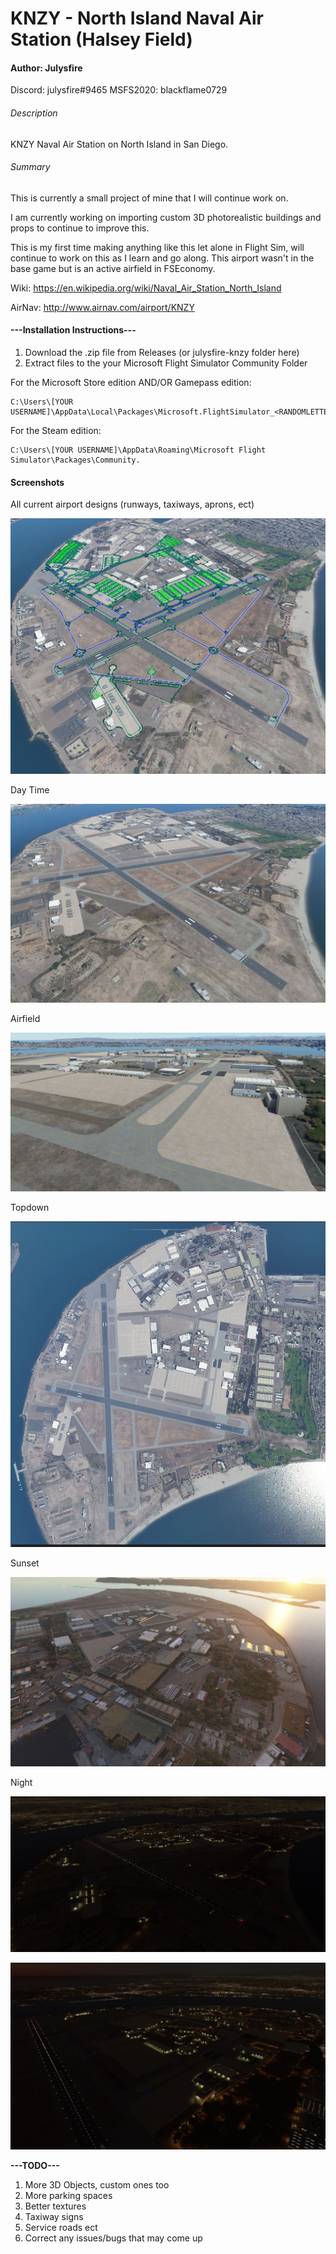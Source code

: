 # KNZY - North Island Naval Air Station (Halsey Field)
#### Author: Julysfire
Discord: julysfire#9465        MSFS2020: blackflame0729

###### Description
KNZY Naval Air Station on North Island in San Diego.

###### Summary
This is currently a small project of mine that I will continue work on.

I am currently working on importing custom 3D photorealistic buildings and props to continue to improve this.

This is my first time making anything like this let alone in Flight Sim, will continue to work on this as I learn and go along.  This airport wasn't in the base game but is an active airfield in FSEconomy.

Wiki: <https://en.wikipedia.org/wiki/Naval_Air_Station_North_Island>

AirNav: <http://www.airnav.com/airport/KNZY>

#### ---Installation Instructions---
1. Download the .zip file from Releases (or julysfire-knzy folder here)
2. Extract files to the your Microsoft Flight Simulator Community Folder

For the Microsoft Store edition AND/OR Gamepass edition:

	C:\Users\[YOUR USERNAME]\AppData\Local\Packages\Microsoft.FlightSimulator_<RANDOMLETTERS>\LocalCache\Packages\Community.
	
For the Steam edition:

	C:\Users\[YOUR USERNAME]\AppData\Roaming\Microsoft Flight Simulator\Packages\Community.
   

#### Screenshots

All current airport designs (runways, taxiways, aprons, ect)

![All current airport designs.](Screenshots/EditorItems.JPG)

Day Time

![Daytime](Screenshots/DayTime.JPG)

Airfield

![Airfield](Screenshots/AirField.JPG)

Topdown

![Topdown](Screenshots/TopDown.JPG)

Sunset

![Sunset](Screenshots/Sunset.JPG)

Night

![Night](/Screenshots/Nighttime.JPG)

![Night2](Nighttime2.JPG)


**---TODO---**
1. More 3D Objects, custom ones too
2. More parking spaces
3. Better textures
4. Taxiway signs
5. Service roads ect
6. Correct any issues/bugs that may come up